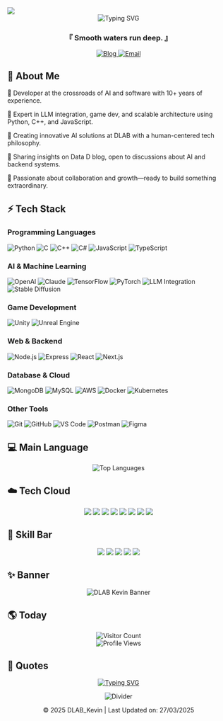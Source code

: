 <!-- 상단 애니메이션 구분선 -->
<img src="https://user-images.githubusercontent.com/73097560/115834477-dbab4500-a447-11eb-908a-139a6edaec5c.gif">

<!-- 프로필 헤더 -->
<div align="center">
  <img src="https://readme-typing-svg.herokuapp.com?font=Fira+Code&weight=600&size=30&pause=1000&color=6A5ACD&center=true&vCenter=true&width=600&height=100&lines=Hello+World%2C+I'm+Kevin+%F0%9F%91%8B;AI+%26+Software+Developer;Creative+Problem+Solver" alt="Typing SVG" />
  
  <h3 align="center">『 Smooth waters run deep. 』</h3>
  
  <p align="center">
    <a href="https://datad.tistory.com/" target="_blank">
      <img src="https://img.shields.io/badge/Blog-Data D-FF5722?style=for-the-badge&logo=blogger&logoColor=white" alt="Blog" />
    </a>
    <a href="mailto:kevin.park@daddyslab.com">
      <img src="https://img.shields.io/badge/Email-kevin.park@daddyslab.com-D14836?style=for-the-badge&logo=gmail&logoColor=white" alt="Email" />
    </a>
  </p>
</div>

<!-- 소개 섹션 -->
<h2>📝 About Me</h2>

<p>🔹 Developer at the crossroads of AI and software with 10+ years of experience.</p>

<p>🔹 Expert in LLM integration, game dev, and scalable architecture using Python, C++, and JavaScript.</p>

<p>🔹 Creating innovative AI solutions at DLAB with a human-centered tech philosophy.</p>

<p>🔹 Sharing insights on Data D blog, open to discussions about AI and backend systems.</p>

<p>🔹 Passionate about collaboration and growth—ready to build something extraordinary.</p>

<!-- 기술 스택 -->
<h2>⚡ Tech Stack</h2>

<h3>Programming Languages</h3>
<p>
  <img src="https://img.shields.io/badge/Python-3776AB?style=for-the-badge&logo=python&logoColor=white" alt="Python" />
  <img src="https://img.shields.io/badge/C-00599C?style=for-the-badge&logo=c&logoColor=white" alt="C" />
  <img src="https://img.shields.io/badge/C++-00599C?style=for-the-badge&logo=c%2B%2B&logoColor=white" alt="C++" />
  <img src="https://img.shields.io/badge/C%23-239120?style=for-the-badge&logo=c-sharp&logoColor=white" alt="C#" />
  <img src="https://img.shields.io/badge/JavaScript-F7DF1E?style=for-the-badge&logo=javascript&logoColor=black" alt="JavaScript" />
  <img src="https://img.shields.io/badge/TypeScript-007ACC?style=for-the-badge&logo=typescript&logoColor=white" alt="TypeScript" />
</p>

<h3>AI & Machine Learning</h3>
<p>
  <img src="https://img.shields.io/badge/OpenAI-412991?style=for-the-badge&logo=openai&logoColor=white" alt="OpenAI" />
  <img src="https://img.shields.io/badge/Claude-00A2FF?style=for-the-badge&logo=proton&logoColor=white" alt="Claude" />
  <img src="https://img.shields.io/badge/TensorFlow-FF6F00?style=for-the-badge&logo=tensorflow&logoColor=white" alt="TensorFlow" />
  <img src="https://img.shields.io/badge/PyTorch-EE4C2C?style=for-the-badge&logo=pytorch&logoColor=white" alt="PyTorch" />
  <img src="https://img.shields.io/badge/LLM_Integration-0467DF?style=for-the-badge" alt="LLM Integration" />
  <img src="https://img.shields.io/badge/Stable_Diffusion-FF9E0F?style=for-the-badge&logo=huggingface&logoColor=white" alt="Stable Diffusion" />
</p>

<h3>Game Development</h3>
<p>
  <img src="https://img.shields.io/badge/Unity-000000?style=for-the-badge&logo=unity&logoColor=white" alt="Unity" />
  <img src="https://img.shields.io/badge/Unreal_Engine-313131?style=for-the-badge&logo=unreal-engine&logoColor=white" alt="Unreal Engine" />
</p>

<h3>Web & Backend</h3>
<p>
  <img src="https://img.shields.io/badge/Node.js-339933?style=for-the-badge&logo=nodedotjs&logoColor=white" alt="Node.js" />
  <img src="https://img.shields.io/badge/Express-000000?style=for-the-badge&logo=express&logoColor=white" alt="Express" />
  <img src="https://img.shields.io/badge/React-61DAFB?style=for-the-badge&logo=react&logoColor=black" alt="React" />
  <img src="https://img.shields.io/badge/Next.js-000000?style=for-the-badge&logo=nextdotjs&logoColor=white" alt="Next.js" />
</p>

<h3>Database & Cloud</h3>
<p>
  <img src="https://img.shields.io/badge/MongoDB-47A248?style=for-the-badge&logo=mongodb&logoColor=white" alt="MongoDB" />
  <img src="https://img.shields.io/badge/MySQL-4479A1?style=for-the-badge&logo=mysql&logoColor=white" alt="MySQL" />
  <img src="https://img.shields.io/badge/AWS-232F3E?style=for-the-badge&logo=amazon-aws&logoColor=white" alt="AWS" />
  <img src="https://img.shields.io/badge/Docker-2496ED?style=for-the-badge&logo=docker&logoColor=white" alt="Docker" />
  <img src="https://img.shields.io/badge/Kubernetes-326CE5?style=for-the-badge&logo=kubernetes&logoColor=white" alt="Kubernetes" />
</p>

<h3>Other Tools</h3>
<p>
  <img src="https://img.shields.io/badge/Git-F05032?style=for-the-badge&logo=git&logoColor=white" alt="Git" />
  <img src="https://img.shields.io/badge/GitHub-181717?style=for-the-badge&logo=github&logoColor=white" alt="GitHub" />
  <img src="https://img.shields.io/badge/VS_Code-007ACC?style=for-the-badge&logo=visual-studio-code&logoColor=white" alt="VS Code" />
  <img src="https://img.shields.io/badge/Postman-FF6C37?style=for-the-badge&logo=postman&logoColor=white" alt="Postman" />
  <img src="https://img.shields.io/badge/Figma-F24E1E?style=for-the-badge&logo=figma&logoColor=white" alt="Figma" />
</p>




<!-- 사용 언어 통계 -->
<h2>💻 Main Language</h2>
<p align="center">
  <img src="https://github-readme-stats.vercel.app/api/top-langs/?username=Kevin-innovation&layout=compact&theme=tokyonight&hide_border=true" alt="Top Languages" />
</p>



<!-- 기술 워드 클라우드 -->
<h2>☁️ Tech Cloud</h2>
<p align="center">
  <img src="https://img.shields.io/badge/AI-Enthusiast-brightgreen?style=for-the-badge" />
  <img src="https://img.shields.io/badge/Problem-Solver-blue?style=for-the-badge" />
  <img src="https://img.shields.io/badge/Creative-Coder-orange?style=for-the-badge" />
  <img src="https://img.shields.io/badge/Game-Developer-red?style=for-the-badge" />
  <img src="https://img.shields.io/badge/Full_Stack-Developer-blueviolet?style=for-the-badge" />
  <img src="https://img.shields.io/badge/Open_Source-Contributor-success?style=for-the-badge" />
  <img src="https://img.shields.io/badge/Cloud-Engineer-informational?style=for-the-badge" />
  <img src="https://img.shields.io/badge/DevOps-Practitioner-yellow?style=for-the-badge" />
</p>



<!-- 스킬 진행 바 -->
<h2>🧠 Skill Bar</h2>
<p align="center">
  <img src="https://img.shields.io/badge/Python-90%25-3776AB?style=for-the-badge&logo=python&logoColor=white" />
  <img src="https://img.shields.io/badge/C%2B%2B-85%25-00599C?style=for-the-badge&logo=c%2B%2B&logoColor=white" />
  <img src="https://img.shields.io/badge/Unity-80%25-000000?style=for-the-badge&logo=unity&logoColor=white" />
  <img src="https://img.shields.io/badge/AI-95%25-FF6F00?style=for-the-badge&logo=tensorflow&logoColor=white" />
  <img src="https://img.shields.io/badge/Web_Dev-75%25-61DAFB?style=for-the-badge&logo=react&logoColor=black" />
</p>


<!-- 동적 SVG 배너 -->
<h2>✨ Banner</h2>
<p align="center">
  <img src="https://svg-banners.vercel.app/api?type=glitch&text1=DLAB_Kevin&width=800&height=100" alt="DLAB Kevin Banner" />
</p>



<!-- 방문자 지역 통계 -->
<h2>🌎 Today</h2>
<p align="center">
  <img src="https://profile-counter.glitch.me/Kevin-innovation/count.svg" alt="Visitor Count" />
  <br>
  <img src="https://komarev.com/ghpvc/?username=Kevin-innovation&label=Profile%20views&color=0e75b6&style=flat" alt="Profile Views" />
</p>



<!-- 애니메이션 텍스트 배너 -->
<h2>📢 Quotes</h2>
<p align="center">
  <a href="https://git.io/typing-svg">
    <img src="https://readme-typing-svg.herokuapp.com?font=Fira+Code&size=18&pause=1000&color=6A5ACD&center=true&vCenter=true&width=600&lines=AI+%EB%8A%94+%ED%95%98%EB%A3%A8%EC%97%90+%EB%A7%8C%EB%93%A4%EC%96%B4%EC%A7%84+%EA%B2%83%EC%9D%B4+%EC%95%84%EB%8B%88%EB%8B%A4;%EC%83%88%EB%A1%9C%EC%9A%B4+%EA%B8%B0%EC%88%A0%EC%9D%84+%EB%B0%B0%EC%9A%B0%EA%B3%A0+%EC%84%B1%EC%9E%A5%ED%95%98%EC%9E%90;%EA%B3%B5%ED%95%99%EC%9D%80+%EC%82%AC%EB%9E%8C%EC%9D%84+%EC%9C%84%ED%95%9C+%EA%B2%83%EC%9D%B4%EB%8B%A4" alt="Typing SVG" />
  </a>
</p>


<!-- 푸터 -->
<div align="center">
  <img src="https://user-images.githubusercontent.com/73097560/115834477-dbab4500-a447-11eb-908a-139a6edaec5c.gif" alt="Divider" />
  <p>© 2025 DLAB_Kevin | Last Updated on: 27/03/2025</p>
</div>

